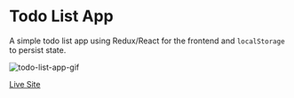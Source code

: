 # Todo List App
A simple todo list app using Redux/React for the frontend and `localStorage` to persist state.

![todo-list-app-gif][todo-list-app-gif]
<!-- ![todo-list-app-gif][todo-list-app-gif-640-hd] -->

[Live Site](https://julielin0812.github.io/todo-list-app/)

<!-- [todo-list-app-gif-640-hd]: ./docs/todo-app-640-hd.gif -->
[todo-list-app-gif]: ./docs/todo-app.gif
